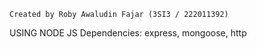```
Created by Roby Awaludin Fajar (3SI3 / 222011392)
```

USING NODE JS
Dependencies: express, mongoose, http

